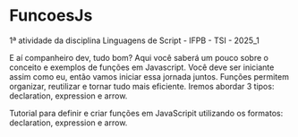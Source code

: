 # FuncoesJs
1ª atividade da disciplina Linguagens de Script - IFPB - TSI - 2025_1

E aí companheiro dev, tudo bom? Aqui você saberá um pouco sobre o conceito e exemplos de funções em Javascript. Você deve ser iniciante assim como eu, então vamos iniciar essa jornada juntos. Funções permitem organizar, reutilizar e tornar tudo mais eficiente. Iremos abordar 3 tipos: declaration, expression e arrow.

Tutorial para definir e criar funções em JavaScripit utilizando os formatos: declaration, expression e arrow.

## 
